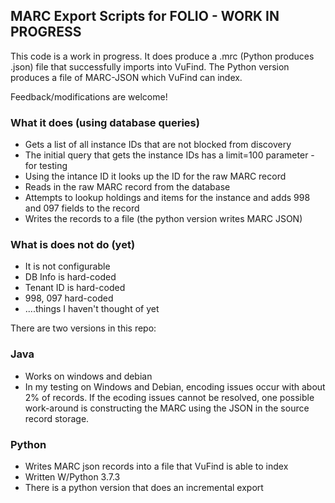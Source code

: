## MARC Export Scripts for FOLIO - WORK IN PROGRESS

This code is a work in progress.  It does produce a .mrc (Python produces .json) file that successfully imports into VuFind.  The Python version produces a file of MARC-JSON which VuFind can index.

Feedback/modifications are welcome!

### What it does (using database queries)
* Gets a list of all instance IDs that are not blocked from discovery
* The initial query that gets the instance IDs has a limit=100 parameter - for testing
* Using the intance ID it looks up the ID for the raw MARC record 
* Reads in the raw MARC record from the database
* Attempts to lookup holdings and items for the instance and adds 998 and 097 fields to the record
* Writes the records to a file (the python version writes MARC JSON)

### What is does not do (yet)
* It is not configurable
* DB Info is hard-coded
* Tenant ID is hard-coded 
* 998, 097 hard-coded
* ....things I haven't thought of yet


There are two versions in this repo:

### Java
* Works on windows and debian
* In my testing on Windows and Debian, encoding issues occur with about 2% of records.  If the ecoding issues cannot be resolved, one possible work-around is constructing the MARC using the JSON in the source record storage.

### Python
* Writes MARC json records into a file that VuFind is able to index
* Written W/Python 3.7.3
* There is a python version that does an incremental export


